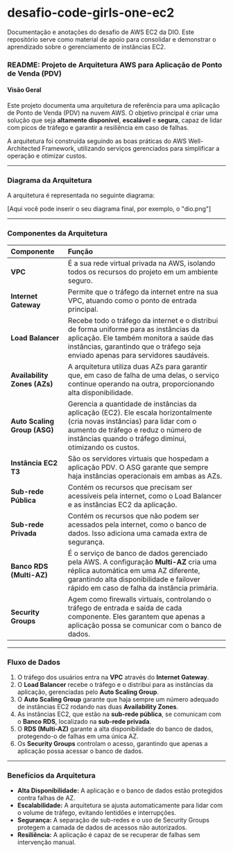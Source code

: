 # desafio-code-girls-one-ec2
Documentação e anotações do desafio de AWS EC2 da DIO. Este repositório serve como material de apoio para consolidar e demonstrar o aprendizado sobre o gerenciamento de instâncias EC2.

### **README: Projeto de Arquitetura AWS para Aplicação de Ponto de Venda (PDV)**

#### **Visão Geral**
Este projeto documenta uma arquitetura de referência para uma aplicação de Ponto de Venda (PDV) na nuvem AWS. O objetivo principal é criar uma solução que seja **altamente disponível**, **escalável** e **segura**, capaz de lidar com picos de tráfego e garantir a resiliência em caso de falhas.

A arquitetura foi construída seguindo as boas práticas do AWS Well-Architected Framework, utilizando serviços gerenciados para simplificar a operação e otimizar custos.

---

### **Diagrama da Arquitetura**
A arquitetura é representada no seguinte diagrama:

[Aqui você pode inserir o seu diagrama final, por exemplo, o "dio.png"]

---

### **Componentes da Arquitetura**

| Componente | Função |
| :--- | :--- |
| **VPC** | É a sua rede virtual privada na AWS, isolando todos os recursos do projeto em um ambiente seguro. |
| **Internet Gateway** | Permite que o tráfego da internet entre na sua VPC, atuando como o ponto de entrada principal. |
| **Load Balancer** | Recebe todo o tráfego da internet e o distribui de forma uniforme para as instâncias da aplicação. Ele também monitora a saúde das instâncias, garantindo que o tráfego seja enviado apenas para servidores saudáveis. |
| **Availability Zones (AZs)** | A arquitetura utiliza duas AZs para garantir que, em caso de falha de uma delas, o serviço continue operando na outra, proporcionando alta disponibilidade. |
| **Auto Scaling Group (ASG)** | Gerencia a quantidade de instâncias da aplicação (EC2). Ele escala horizontalmente (cria novas instâncias) para lidar com o aumento de tráfego e reduz o número de instâncias quando o tráfego diminui, otimizando os custos. |
| **Instância EC2 T3** | São os servidores virtuais que hospedam a aplicação PDV. O ASG garante que sempre haja instâncias operacionais em ambas as AZs. |
| **Sub-rede Pública** | Contém os recursos que precisam ser acessíveis pela internet, como o Load Balancer e as instâncias EC2 da aplicação. |
| **Sub-rede Privada** | Contém os recursos que não podem ser acessados pela internet, como o banco de dados. Isso adiciona uma camada extra de segurança. |
| **Banco RDS (Multi-AZ)** | É o serviço de banco de dados gerenciado pela AWS. A configuração **Multi-AZ** cria uma réplica automática em uma AZ diferente, garantindo alta disponibilidade e failover rápido em caso de falha da instância primária. |
| **Security Groups** | Agem como firewalls virtuais, controlando o tráfego de entrada e saída de cada componente. Eles garantem que apenas a aplicação possa se comunicar com o banco de dados. |

---

### **Fluxo de Dados**
1.  O tráfego dos usuários entra na **VPC** através do **Internet Gateway**.
2.  O **Load Balancer** recebe o tráfego e o distribui para as instâncias da aplicação, gerenciadas pelo **Auto Scaling Group**.
3.  O **Auto Scaling Group** garante que haja sempre um número adequado de instâncias EC2 rodando nas duas **Availability Zones**.
4.  As instâncias EC2, que estão na **sub-rede pública**, se comunicam com o **Banco RDS**, localizado na **sub-rede privada**.
5.  O **RDS (Multi-AZ)** garante a alta disponibilidade do banco de dados, protegendo-o de falhas em uma única AZ.
6.  Os **Security Groups** controlam o acesso, garantindo que apenas a aplicação possa acessar o banco de dados.

---

### **Benefícios da Arquitetura**
* **Alta Disponibilidade:** A aplicação e o banco de dados estão protegidos contra falhas de AZ.
* **Escalabilidade:** A arquitetura se ajusta automaticamente para lidar com o volume de tráfego, evitando lentidões e interrupções.
* **Segurança:** A separação de sub-redes e o uso de Security Groups protegem a camada de dados de acessos não autorizados.
* **Resiliência:** A aplicação é capaz de se recuperar de falhas sem intervenção manual.
